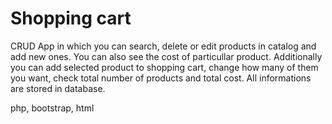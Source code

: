 # Shopping cart
CRUD App in which you can search, delete or edit products in catalog and add new ones. You can also see the cost of particullar product. Additionally you can add selected product to shopping cart, change how many of them you want, check total number of products and total cost.
All informations are stored in database.

php, bootstrap, html
